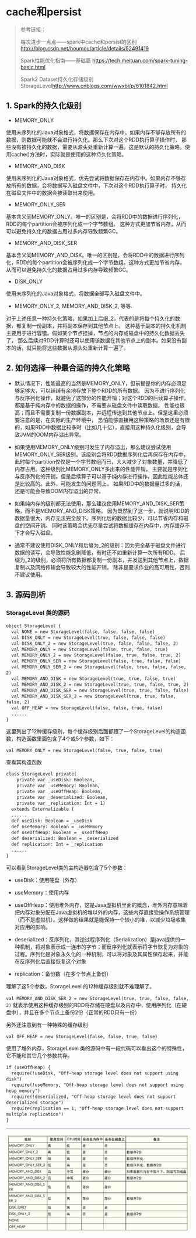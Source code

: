 # cache和persist

> 参考链接：
>
> 每次进步一点点——spark中cache和persist的区别 <http://blog.csdn.net/houmou/article/details/52491419>
>
> Spark性能优化指南——基础篇 <https://tech.meituan.com/spark-tuning-basic.html>
>
> Spark2 Dataset持久化存储级别StorageLevel<http://www.cnblogs.com/wwxbi/p/6101842.html>
>


## 1. Spark的持久化级别

- MEMORY_ONLY	

使用未序列化的Java对象格式，将数据保存在内存中。如果内存不够存放所有的数据，则数据可能就不会进行持久化。那么下次对这个RDD执行算子操作时，
那些没有被持久化的数据，需要从源头处重新计算一遍。这是默认的持久化策略，使用cache()方法时，实际就是使用的这种持久化策略。

- MEMORY_AND_DISK	

使用未序列化的Java对象格式，优先尝试将数据保存在内存中。如果内存不够存放所有的数据，会将数据写入磁盘文件中，下次对这个RDD执行算子时，
持久化在磁盘文件中的数据会被读取出来使用。

- MEMORY_ONLY_SER	

基本含义同MEMORY_ONLY。唯一的区别是，会将RDD中的数据进行序列化，RDD的每个partition会被序列化成一个字节数组。
这种方式更加节省内存，从而可以避免持久化的数据占用过多内存导致频繁GC。

- MEMORY_AND_DISK_SER	

基本含义同MEMORY_AND_DISK。唯一的区别是，会将RDD中的数据进行序列化，RDD的每个partition会被序列化成一个字节数组。这种方式更加节省内存，
从而可以避免持久化的数据占用过多内存导致频繁GC。

- DISK_ONLY	

使用未序列化的Java对象格式，将数据全部写入磁盘文件中。

- MEMORY_ONLY_2, MEMORY_AND_DISK_2, 等等.	

对于上述任意一种持久化策略，如果加上后缀_2，代表的是将每个持久化的数据，都复制一份副本，并将副本保存到其他节点上。
这种基于副本的持久化机制主要用于进行容错。假如某个节点挂掉，节点的内存或磁盘中的持久化数据丢失了，
那么后续对RDD计算时还可以使用该数据在其他节点上的副本。如果没有副本的话，就只能将这些数据从源头处重新计算一遍了。

## 2. 如何选择一种最合适的持久化策略

* 默认情况下，性能最高的当然是MEMORY_ONLY，但前提是你的内存必须足够足够大，可以绰绰有余地存放下整个RDD的所有数据。
因为不进行序列化与反序列化操作，就避免了这部分的性能开销；对这个RDD的后续算子操作，都是基于纯内存中的数据的操作，不需要从磁盘文件中读取数据，
性能也很高；而且不需要复制一份数据副本，并远程传送到其他节点上。但是这里必须要注意的是，在实际的生产环境中，
恐怕能够直接用这种策略的场景还是有限的，如果RDD中数据比较多时（比如几十亿），直接用这种持久化级别，会导致JVM的OOM内存溢出异常。

* 如果使用MEMORY_ONLY级别时发生了内存溢出，那么建议尝试使用MEMORY_ONLY_SER级别。该级别会将RDD数据序列化后再保存在内存中，
此时每个partition仅仅是一个字节数组而已，大大减少了对象数量，并降低了内存占用。这种级别比MEMORY_ONLY多出来的性能开销，
主要就是序列化与反序列化的开销。但是后续算子可以基于纯内存进行操作，因此性能总体还是比较高的。此外，可能发生的问题同上，
如果RDD中的数据量过多的话，还是可能会导致OOM内存溢出的异常。

* 如果纯内存的级别都无法使用，那么建议使用MEMORY_AND_DISK_SER策略，而不是MEMORY_AND_DISK策略。
因为既然到了这一步，就说明RDD的数据量很大，内存无法完全放下。序列化后的数据比较少，可以节省内存和磁盘的空间开销。
同时该策略会优先尽量尝试将数据缓存在内存中，内存缓存不下才会写入磁盘。

* 通常不建议使用DISK_ONLY和后缀为_2的级别：因为完全基于磁盘文件进行数据的读写，会导致性能急剧降低，有时还不如重新计算一次所有RDD。
后缀为_2的级别，必须将所有数据都复制一份副本，并发送到其他节点上，数据复制以及网络传输会导致较大的性能开销，
除非是要求作业的高可用性，否则不建议使用。

## 3. 源码剖析


### StorageLevel 类的源码

    object StorageLevel {
      val NONE = new StorageLevel(false, false, false, false)
      val DISK_ONLY = new StorageLevel(true, false, false, false)
      val DISK_ONLY_2 = new StorageLevel(true, false, false, false, 2)
      val MEMORY_ONLY = new StorageLevel(false, true, false, true)
      val MEMORY_ONLY_2 = new StorageLevel(false, true, false, true, 2)
      val MEMORY_ONLY_SER = new StorageLevel(false, true, false, false)
      val MEMORY_ONLY_SER_2 = new StorageLevel(false, true, false, false, 2)
      val MEMORY_AND_DISK = new StorageLevel(true, true, false, true)
      val MEMORY_AND_DISK_2 = new StorageLevel(true, true, false, true, 2)
      val MEMORY_AND_DISK_SER = new StorageLevel(true, true, false, false)
      val MEMORY_AND_DISK_SER_2 = new StorageLevel(true, true, false, false, 2)
      val OFF_HEAP = new StorageLevel(false, false, true, false)
      ......
    }
    
这里列出了12种缓存级别，每个缓存级别后面都跟了一个StorageLevel的构造函数，构造函数里面包含了4个或5个参数，如下：


    val MEMORY_ONLY = new StorageLevel(false, true, false, true)

查看其构造函数

    class StorageLevel private(
        private var _useDisk: Boolean,
        private var _useMemory: Boolean,
        private var _useOffHeap: Boolean,
        private var _deserialized: Boolean,
        private var _replication: Int = 1)
      extends Externalizable {
      ......
      def useDisk: Boolean = _useDisk
      def useMemory: Boolean = _useMemory
      def useOffHeap: Boolean = _useOffHeap
      def deserialized: Boolean = _deserialized
      def replication: Int = _replication
      ......
    } 
    
可以看到StorageLevel类的主构造器包含了5个参数：

- useDisk：使用硬盘（外存）

- useMemory：使用内存

- useOffHeap：使用堆外内存，这是Java虚拟机里面的概念，堆外内存意味着把内存对象分配在Java虚拟机的堆以外的内存，这些内存直接受操作系统管理（而不是虚拟机）。这样做的结果就是能保持一个较小的堆，以减少垃圾收集对应用的影响。

- deserialized：反序列化，其逆过程序列化（Serialization）是java提供的一种机制，将对象表示成一连串的字节；而反序列化就表示将字节恢复为对象的过程。序列化是对象永久化的一种机制，可以将对象及其属性保存起来，并能在反序列化后直接恢复这个对象

- replication：备份数（在多个节点上备份）

理解了这5个参数，StorageLevel 的12种缓存级别就不难理解了。

`val MEMORY_AND_DISK_SER_2 = new StorageLevel(true, true, false, false, 2)`
就表示使用这种缓存级别的RDD将存储在硬盘以及内存中，使用序列化（在硬盘中），并且在多个节点上备份2份（正常的RDD只有一份）

另外还注意到有一种特殊的缓存级别
    
    val OFF_HEAP = new StorageLevel(false, false, true, false)
  
使用了堆外内存，StorageLevel 类的源码中有一段代码可以看出这个的特殊性，它不能和其它几个参数共存。

    if (useOffHeap) {
      require(!useDisk, "Off-heap storage level does not support using disk")
      require(!useMemory, "Off-heap storage level does not support using heap memory")
      require(!deserialized, "Off-heap storage level does not support deserialized storage")
      require(replication == 1, "Off-heap storage level does not support multiple replication")
    }
    

---------

![cacheAndPersist](https://raw.githubusercontent.com/sunshinelu/LearnDiary/master/images/Spark/cacheAndPersist.png)